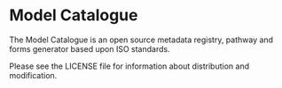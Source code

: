Model Catalogue
===

The Model Catalogue is an open source metadata registry, pathway and forms generator based upon ISO standards.

Please see the LICENSE file for information about distribution and modification.

